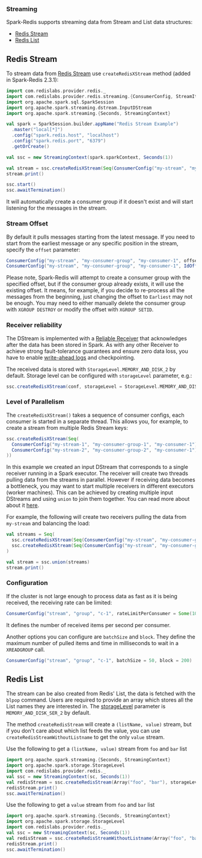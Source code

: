 ### Streaming

Spark-Redis supports streaming data from Stream and List data structures:

  - [Redis Stream](#redis-stream)
  - [Redis List](#redis-list)

## Redis Stream

To stream data from [Redis Stream](https://redis.io/topics/streams-intro) use `createRedisXStream` method (added in Spark-Redis 2.3.1):

```scala
import com.redislabs.provider.redis._
import com.redislabs.provider.redis.streaming.{ConsumerConfig, StreamItem}
import org.apache.spark.sql.SparkSession
import org.apache.spark.streaming.dstream.InputDStream
import org.apache.spark.streaming.{Seconds, StreamingContext}

val spark = SparkSession.builder.appName("Redis Stream Example")
  .master("local[*]")
  .config("spark.redis.host", "localhost")
  .config("spark.redis.port", "6379")
  .getOrCreate()

val ssc = new StreamingContext(spark.sparkContext, Seconds(1))

val stream = ssc.createRedisXStream(Seq(ConsumerConfig("my-stream", "my-consumer-group", "my-consumer-1")))
stream.print()

ssc.start()
ssc.awaitTermination()

```

It will automatically create a consumer group if it doesn't exist and will start listening for the messages in the stream. 

### Stream Offset

By default it pulls messages starting from the latest message. If you need to start from the earliest message or any specific position in the stream, specify the `offset` parameter:

```scala
ConsumerConfig("my-stream", "my-consumer-group", "my-consumer-1", offset = Earliest) // start from '0-0'
ConsumerConfig("my-stream", "my-consumer-group", "my-consumer-1", IdOffset(42, 0))   // start from '42-0'
```

Please note, Spark-Redis will attempt to create a consumer group with the specified offset, but if the consumer group already exists, 
it will use the existing offset. It means, for example, if you decide to re-process all the messages from the beginning, 
just changing the offset to `Earliest` may not be enough. You may need to either manually delete the consumer 
group with `XGROUP DESTROY` or modify the offset with `XGROUP SETID`.

### Receiver reliability

The DStream is implemented with a [Reliable Receiver](https://spark.apache.org/docs/latest/streaming-custom-receivers.html#receiver-reliability) that acknowledges 
after the data has been stored in Spark. As with any other Receiver to achieve strong fault-tolerance guarantees and ensure zero data loss, you have to enable [write-ahead logs](https://spark.apache.org/docs/latest/streaming-programming-guide.html#deploying-applications) and checkpointing. 

The received data is stored with `StorageLevel.MEMORY_AND_DISK_2` by default. 
Storage level can be configured with `storageLevel` parameter, e.g.:
```scala
ssc.createRedisXStream(conf, storageLevel = StorageLevel.MEMORY_AND_DISK_SER_2)
```

### Level of Parallelism

The `createRedisXStream()` takes a sequence of consumer configs, each consumer is started in a separate thread. This allows you, for example, to
create a stream from multiple Redis Stream keys:

```scala
ssc.createRedisXStream(Seq(
  ConsumerConfig("my-stream-1", "my-consumer-group-1", "my-consumer-1"),
  ConsumerConfig("my-stream-2", "my-consumer-group-2", "my-consumer-1")
))
```

In this example we created an input DStream that corresponds to a single receiver running in a Spark executor. The receiver will create two threads pulling 
data from the streams in parallel. However if receiving data becomes a bottleneck, you may want to start multiple receivers in different executors (worker machines).
This can be achieved by creating multiple input DStreams and using `union` to join them together. You can read more about about it [here](https://spark.apache.org/docs/latest/streaming-programming-guide.html#level-of-parallelism-in-data-receiving).

For example, the following will create two receivers pulling the data from `my-stream` and balancing the load:  

```scala
val streams = Seq(
  ssc.createRedisXStream(Seq(ConsumerConfig("my-stream", "my-consumer-group", "my-consumer-1"))),
  ssc.createRedisXStream(Seq(ConsumerConfig("my-stream", "my-consumer-group", "my-consumer-2")))
)

val stream = ssc.union(streams)
stream.print()
```

### Configuration

If the cluster is not large enough to process data as fast as it is being received, the receiving rate can be limited:

```scala
ConsumerConfig("stream", "group", "c-1", rateLimitPerConsumer = Some(100)) // 100 items per second
```

It defines the number of received items per second per consumer.

Another options you can configure are `batchSize` and `block`. They define the maximum number of pulled items and time in milliseconds to wait in a `XREADGROUP` call. 

```scala
ConsumerConfig("stream", "group", "c-1", batchSize = 50, block = 200)
```


## Redis List

The stream can be also created from Redis' List, the data is fetched with the `blpop` command. Users are required to provide an array which stores all the List names they are interested in. The [storageLevel](http://spark.apache.org/docs/latest/streaming-programming-guide.html#data-serialization) parameter is `MEMORY_AND_DISK_SER_2` by default.

The method `createRedisStream` will create a `(listName, value)` stream, but if you don't care about which list feeds the value, you can use `createRedisStreamWithoutListname` to get the only `value` stream.

Use the following to get a `(listName, value)` stream from `foo` and `bar` list

```scala
import org.apache.spark.streaming.{Seconds, StreamingContext}
import org.apache.spark.storage.StorageLevel
import com.redislabs.provider.redis._
val ssc = new StreamingContext(sc, Seconds(1))
val redisStream = ssc.createRedisStream(Array("foo", "bar"), storageLevel = StorageLevel.MEMORY_AND_DISK_2)
redisStream.print()
ssc.awaitTermination()
```


Use the following to get a `value` stream from `foo` and `bar` list

```scala
import org.apache.spark.streaming.{Seconds, StreamingContext}
import org.apache.spark.storage.StorageLevel
import com.redislabs.provider.redis._
val ssc = new StreamingContext(sc, Seconds(1))
val redisStream = ssc.createRedisStreamWithoutListname(Array("foo", "bar"), storageLevel = StorageLevel.MEMORY_AND_DISK_2)
redisStream.print()
ssc.awaitTermination()
```
